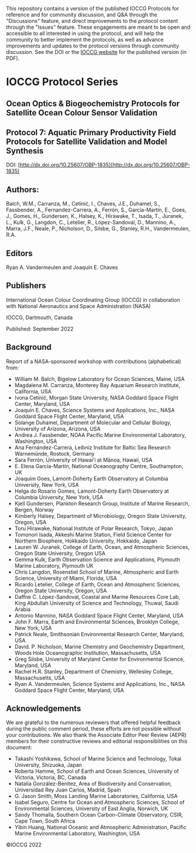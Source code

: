 This repository contains a version of the published IOCCG Protocols for reference and for community discussion, and Q&A through the "Discussions" feature, and direct improvements to the protocol content through the "Issues" feature. These engagements are meant to be open and accessible to all interested in using the protocol, and will help the community to better implement the protocols, as well as advance improvements and updates to the protocol versions through community discussion. See the DOI or the [IOCCG website](https://ioccg.org/what-we-do/ioccg-publications/ioccg-protocols/) for the published version (in PDF). 

# IOCCG Protocol Series	
## Ocean Optics & Biogeochemistry Protocols for Satellite Ocean Colour Sensor Validation
## Protocol 7: Aquatic Primary Productivity Field Protocols for Satellite Validation and Model Synthesis
DOI: [http://dx.doi.org/10.25607/OBP-1835](http://dx.doi.org/10.25607/OBP-1835)

## Authors:
Balch, W.M., Carranza, M., Cetinić, I., Chaves, J.E., Duhamel, S., Fassbender, A., Fernandez-Carrera, A., Ferrón, S., García-Martín, E., Goes, J., Gomes, H., Gundersen, K., Halsey, K., Hirawake, T., Isada, T., Juranek, L., Kulk, G., Langdon, C., Letelier, R., López-Sandoval, D., Mannino, A., Marra, J.F., Neale, P., Nicholson, D., Silsbe, G., Stanley, R.H., Vandermeulen, R.A.

## Editors
Ryan A. Vandermeulen and Joaquín E. Chaves

## Publishers
International Ocean Colour Coordinating Group (IOCCG) in collaboration with National Aeronautics and Space Administration (NASA)

IOCCG, Dartmouth, Canada

Published: September 2022

## Background
Report of a NASA-sponsored workshop with contributions (alphabetical) from:

- William M. Balch, Bigelow Laboratory for Ocean Sciences, Maine, USA
- Magdalena M. Carranza, Monterey Bay Aquarium Research Institute, California, USA
- Ivona Cetinić, Morgan State University, NASA Goddard Space Flight Center, Maryland, USA
- Joaquín E. Chaves, Science Systems and Applications, Inc., NASA Goddard Space Flight Center, Maryland, USA
- Solange Duhamel, Department of Molecular and Cellular Biology, University of Arizona, Arizona, USA
- Andrea J. Fassbender, NOAA Pacific Marine Environmental Laboratory,
Washington, USA
- Ana Fernández-Carrera, Leibniz Institute for Baltic Sea Research Warnemünde, Rostock, Germany
- Sara Ferrón, University of Hawai’i at Mānoa, Hawaii, USA
- E. Elena García-Martín, National Oceanography Centre, Southampton, UK
- Joaquim Goes, Lamont-Doherty Earth Observatory at Columbia University, New York, USA
- Helga do Rosario Gomes, Lamont-Doherty Earth Observatory at Columbia University, New York, USA
- Kjell Gundersen, Plankton Research Group, Institute of Marine Research,
Bergen, Norway
- Kimberly Halsey, Department of Microbiology, Oregon State University,
Oregon, USA
- Toru Hirawake, National Institute of Polar Research, Tokyo, Japan
- Tomonori Isada, Akkeshi Marine Station, Field Science Center for Northern Biosphere, Hokkaido University, Hokkaido, Japan
- Lauren W. Juranek, College of Earth, Ocean, and Atmospheric Sciences, Oregon State University, Oregon USA
- Gemma Kulk, Earth Observation Science and Applications, Plymouth
Marine Laboratory, Plymouth UK
- Chris Langdon, Rosenstiel School of Marine, Atmospheric and Earth Science, University of Miami, Florida, USA
- Ricardo Letelier, College of Earth, Ocean and Atmospheric Sciences, Oregon
State University, Oregon, USA 
- Daffne C. López-Sandoval, Coastal and Marine Resources Core Lab, King Abdullah University of Science and Technology, Thuwal, Saudi Arabia 
- Antonio Mannino, NASA Goddard Space Flight Center, Maryland, USA
- John F. Marra, Earth and Environmental Sciences, Brooklyn College,
New York, USA
- Patrick Neale, Smithsonian Environmental Research Center, Maryland, USA
- David. P. Nicholson, Marine Chemistry and Geochemistry Department, Woods Hole Oceanographic Institution, Massachusetts, USA 
- Greg Silsbe, University of Maryland Center for Environmental Science, Maryland, USA
- Rachel H.R. Stanley, Department of Chemistry, Wellesley College, Massachusetts, USA
- Ryan A. Vandermeulen, Science Systems and Applications, Inc., NASA Goddard Space Flight Center, Maryland, USA

## Acknowledgements
We are grateful to the numerous reviewers that offered helpful feedback during the public comment period, these efforts are not possible without your contributions. We also thank the Associate Editor Peer Review (AEPR) members for their constructive reviews and editorial responsibilities on this document:

- Takashi Yoshikawa, School of Marine Science and Technology, Tokai University, Shizuoka, Japan
- Roberta Hamme, School of Earth and Ocean Sciences, University of Victoria, Victoria, BC, Canada
- Natalia González-Benítez, Area of Biodiversity and Conservation, Universidad Rey Juan Carlos, Madrid, Spain
- G. Jason Smith, Moss Landing Marine Laboratories, California, USA
- Isabel Seguro, Centre for Ocean and Atmospheric Sciences, School of Environmental Sciences, University of East Anglia, Norwich, UK
- Sandy Thomalla, Southern Ocean Carbon-Climate Observatory, CSIR, Cape Town, South Africa
- Yibin Huang, National Oceanic and Atmospheric Administration, Pacific Marine Environmental Laboratory, Washington, USA


©IOCCG 2022